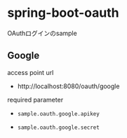# spring-boot-oauth

OAuthログインのsample

## Google

access point url

- http://localhost:8080/oauth/google

required parameter

- `sample.oauth.google.apikey`

- `sample.oauth.google.secret`
